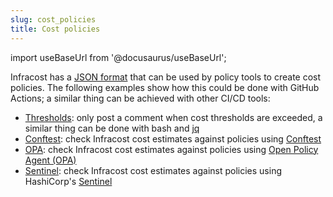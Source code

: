 ```yaml
---
slug: cost_policies
title: Cost policies
---
```


import useBaseUrl from '@docusaurus/useBaseUrl';

Infracost has a [JSON format](/docs/features/cli_commands/#usage) that can be used by policy tools to create cost policies. The following examples show how this could be done with GitHub Actions; a similar thing can be achieved with other CI/CD tools: 
  - [Thresholds](https://github.com/infracost/actions/blob/master/examples/thresholds): only post a comment when cost thresholds are exceeded, a similar thing can be done with bash and [jq](https://stedolan.github.io/jq/)
  - [Conftest](https://github.com/infracost/actions/blob/master/examples/conftest): check Infracost cost estimates against policies using [Conftest](https://www.conftest.dev/)
  - [OPA](examples/opa): check Infracost cost estimates against policies using [Open Policy Agent (OPA)](https://www.openpolicyagent.org/)
  - [Sentinel](examples/sentinel): check Infracost cost estimates against policies using HashiCorp's [Sentinel](https://www.hashicorp.com/sentinel)
